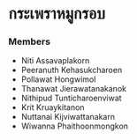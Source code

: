# กระเพราหมูกรอบ

### Members

* Niti Assavaplakorn
* Peeranuth Kehasukcharoen
* Pollawat Hongwimol
* Thanawat Jierawatanakanok
* Nithipud Tunticharoenviwat
* Krit Kruaykitanon
* Nuttanai Kijviwattanakarn
* Wiwanna Phaithoonmongkon
